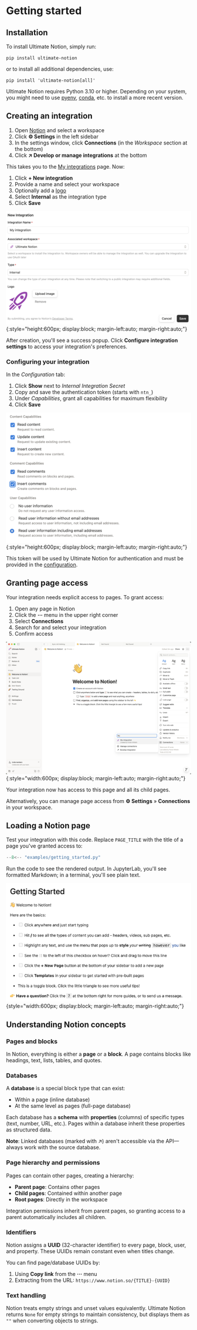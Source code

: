 # Getting started

## Installation

To install Ultimate Notion, simply run:

```console
pip install ultimate-notion
```

or to install all additional dependencies, use:

```console
pip install 'ultimate-notion[all]'
```

Ultimate Notion requires Python 3.10 or higher. Depending on your system, you might need to use [pyenv], [conda], etc. to install a more recent version.

## Creating an integration

1. Open [Notion] and select a workspace
2. Click **⚙ Settings** in the left sidebar
3. In the settings window, click **Connections** (in the *Workspace* section at the bottom)
4. Click **↗ Develop or manage integrations** at the bottom

This takes you to the [My integrations] page. Now:

1. Click **+ New integration**
2. Provide a name and select your workspace
3. Optionally add a [logo]
4. Select **Internal** as the integration type
5. Click **Save**

![Notion integration](../assets/images/notion-integration-create.png){:style="height:600px; display:block; margin-left:auto; margin-right:auto;"}

After creation, you'll see a success popup. Click **Configure integration settings** to access your integration's preferences.

### Configuring your integration

In the *Configuration* tab:

1. Click **Show** next to *Internal Integration Secret*
2. Copy and save the authentication token (starts with `ntn_`)
3. Under *Capabilities*, grant all capabilities for maximum flexibility
4. Click **Save**

![Notion integration](../assets/images/notion-integration-capabilities.png){:style="height:600px; display:block; margin-left:auto; margin-right:auto;"}

This token will be used by Ultimate Notion for authentication and must be provided in the [configuration](configuration.md).

## Granting page access

Your integration needs explicit access to pages. To grant access:

1. Open any page in Notion
2. Click the **⋯** menu in the upper right corner
3. Select **Connections**
4. Search for and select your integration
5. Confirm access

![Notion integration](../assets/images/notion-integration-add.png){:style="width:600px; display:block; margin-left:auto; margin-right:auto;"}

Your integration now has access to this page and all its child pages.

Alternatively, you can manage page access from **⚙ Settings** » **Connections** in your workspace.

## Loading a Notion page

Test your integration with this code. Replace `PAGE_TITLE` with the title of a page you've granted access to:

``` py
--8<-- "examples/getting_started.py"
```

Run the code to see the rendered output. In JupyterLab, you'll see formatted Markdown; in a terminal, you'll see plain text.

![Getting started page](../assets/images/notion-getting-started-page.png){style="width:600px; display:block; margin-left:auto; margin-right:auto;"}

## Understanding Notion concepts

### Pages and blocks

In Notion, everything is either a **page** or a **block**. A page contains blocks like headings, text, lists, tables, and quotes.

### Databases

A **database** is a special block type that can exist:

- Within a page (inline database)
- At the same level as pages (full-page database)

Each database has a **schema** with **properties** (columns) of specific types (text, number, URL, etc.).
Pages within a database inherit these properties as structured data.

**Note**: Linked databases (marked with ↗) aren't accessible via the API—always work with the source database.

### Page hierarchy and permissions

Pages can contain other pages, creating a hierarchy:

- **Parent page**: Contains other pages
- **Child pages**: Contained within another page
- **Root pages**: Directly in the workspace

Integration permissions inherit from parent pages, so granting access to a parent automatically includes all children.

### Identifiers

Notion assigns a **UUID** (32-character identifier) to every page, block, user, and property. These UUIDs remain
constant even when titles change.

You can find page/database UUIDs by:

1. Using **Copy link** from the **···** menu
2. Extracting from the URL: `https://www.notion.so/{TITLE}-{UUID}`

### Text handling

Notion treats empty strings and unset values equivalently. Ultimate Notion returns `None` for empty strings to
maintain consistency, but displays them as `""` when converting objects to strings.

[Notion]: https://www.notion.so
[My integrations]: https://www.notion.so/my-integrations
[logo]: ../assets/images/logo_integration.png
[pyenv]: https://github.com/pyenv/pyenv
[conda]: https://docs.conda.io/
